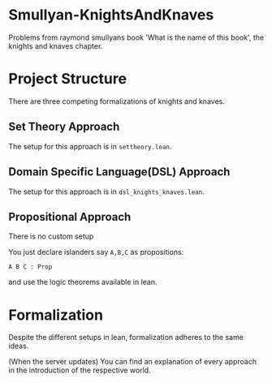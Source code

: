 # Smullyan-KnightsAndKnaves
Problems from raymond smullyans book 'What is the name of this book', the knights and knaves chapter.

# Project Structure
There are three competing formalizations of knights and knaves.

## Set Theory Approach
The setup for this approach is in `settheory.lean`.

## Domain Specific Language(DSL) Approach
The setup for this approach is in `dsl_knights_knaves.lean`.

## Propositional Approach
There is no custom setup

You just declare islanders say `A,B,C` as propositions:
```
A B C : Prop
```
and use the logic theorems available in lean.

# Formalization
Despite the different setups in lean, formalization adheres to the same ideas.

(When the server updates)
You can find an explanation of every approach in the introduction of the respective world.
